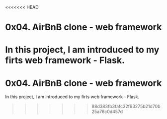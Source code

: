 <<<<<<< HEAD
# 0x04. AirBnB clone - web framework

In this project, I am introduced to my firts web framework - Flask.
=======
# 0x04. AirBnB clone - web framework

In this project, I am introduced to my firts web framework - Flask.
>>>>>>> 88d383fb3fafc32f93275b21d70b25a76c0d457d
